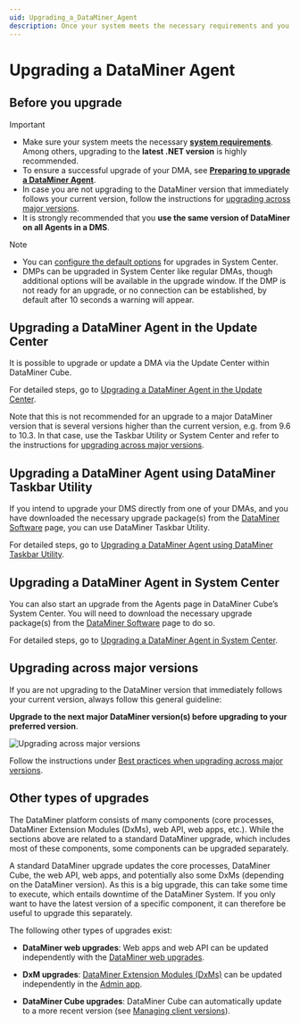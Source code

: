 ```yaml
---
uid: Upgrading_a_DataMiner_Agent
description: Once your system meets the necessary requirements and you have prepared the upgrade successfully, you can upgrade DataMiner in various ways.
---
```


# Upgrading a DataMiner Agent

## Before you upgrade

> [!IMPORTANT]
>
> - Make sure your system meets the necessary [**system requirements**](xref:DataMiner_Compute_Requirements). Among others, upgrading to the **latest .NET version** is highly recommended.
> - To ensure a successful upgrade of your DMA, see [**Preparing to upgrade a DataMiner Agent**](xref:Preparing_to_upgrade_a_DataMiner_Agent).
> - In case you are not upgrading to the DataMiner version that immediately follows your current version, follow the instructions for [upgrading across major versions](xref:Preparing_to_upgrade_a_DataMiner_Agent#best-practices-when-upgrading-across-major-versions).
> - It is strongly recommended that you **use the same version of DataMiner on all Agents in a DMS**.

> [!NOTE]
>
> - You can [configure the default options](xref:Configuring_the_default_upgrade_options) for upgrades in System Center.
> - DMPs can be upgraded in System Center like regular DMAs, though additional options will be available in the upgrade window. If the DMP is not ready for an upgrade, or no connection can be established, by default after 10 seconds a warning will appear.

## Upgrading a DataMiner Agent in the Update Center

It is possible to upgrade or update a DMA via the Update Center within DataMiner Cube.

For detailed steps, go to [Upgrading a DataMiner Agent in the Update Center](xref:Upgrading_a_DataMiner_Agent_in_the_Update_Center).

Note that this is not recommended for an upgrade to a major DataMiner version that is several versions higher than the current version, e.g. from 9.6 to 10.3. In that case, use the Taskbar Utility or System Center and refer to the instructions for [upgrading across major versions](xref:Preparing_to_upgrade_a_DataMiner_Agent#best-practices-when-upgrading-across-major-versions).

## Upgrading a DataMiner Agent using DataMiner Taskbar Utility

If you intend to upgrade your DMS directly from one of your DMAs, and you have downloaded the necessary upgrade package(s) from the [DataMiner Software](https://community.dataminer.services/downloads/) page, you can use DataMiner Taskbar Utility.

For detailed steps, go to [Upgrading a DataMiner Agent using DataMiner Taskbar Utility](xref:Upgrading_a_DataMiner_Agent_using_DataMiner_Taskbar_Utility).

## Upgrading a DataMiner Agent in System Center

You can also start an upgrade from the Agents page in DataMiner Cube’s System Center. You will need to download the necessary upgrade package(s) from the [DataMiner Software](https://community.dataminer.services/downloads/) page to do so.

For detailed steps, go to [Upgrading a DataMiner Agent in System Center](xref:Upgrading_a_DataMiner_Agent_in_System_Center).

## Upgrading across major versions

If you are not upgrading to the DataMiner version that immediately follows your current version, always follow this general guideline:

**Upgrade to the next major DataMiner version(s) before upgrading to your preferred version**.

![Upgrading across major versions](~/user-guide/images/Upgrading_across_major_versions.png)

Follow the instructions under [Best practices when upgrading across major versions](xref:Preparing_to_upgrade_a_DataMiner_Agent#best-practices-when-upgrading-across-major-versions).

## Other types of upgrades

The DataMiner platform consists of many components (core processes, DataMiner Extension Modules (DxMs), web API, web apps, etc.). While the sections above are related to a standard DataMiner upgrade, which includes most of these components, some components can be upgraded separately.

A standard DataMiner upgrade updates the core processes, DataMiner Cube, the web API, web apps, and potentially also some DxMs (depending on the DataMiner version). As this is a big upgrade, this can take some time to execute, which entails downtime of the DataMiner System. If you only want to have the latest version of a specific component, it can therefore be useful to upgrade this separately.

The following other types of upgrades exist:

- **DataMiner web upgrades**: Web apps and web API can be updated independently with the [DataMiner web upgrades](xref:Upgrading_Downgrading_Webapps).

- **DxM upgrades**: [DataMiner Extension Modules (DxMs)](xref:DataMinerExtensionModules) can be updated independently in the [Admin app](https://admin.dataminer.services).

- **DataMiner Cube upgrades**: DataMiner Cube can automatically update to a more recent version (see [Managing client versions](xref:DMA_configuration_related_to_client_applications#managing-client-versions)).
